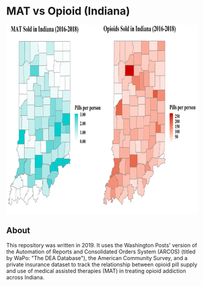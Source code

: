 MAT vs Opioid (Indiana)
=====
<p align="center">
  <img src="./Images/Figure.png" height="500">
</p>

About
-----
This repository was written in 2019. It uses the Washington Posts' version of the Automation of Reports and Consolidated Orders System (ARCOS) (titled by WaPo: "The DEA Database"), the American Community Survey, and a private insurance dataset to track the relationship between opioid pill supply and use of medical assisted therapies (MAT) in treating opioid addiction across Indiana.
